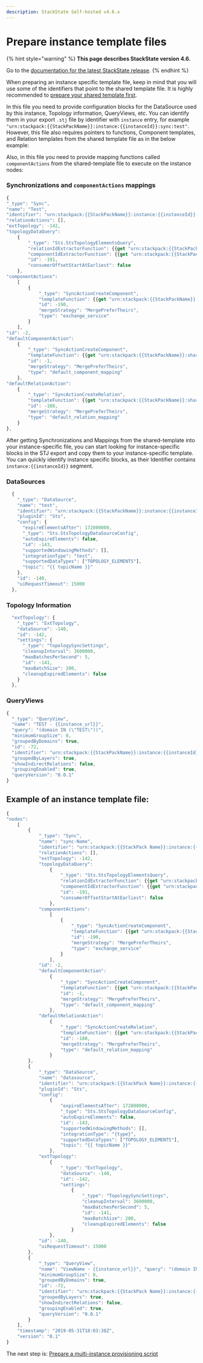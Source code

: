 ```yaml
---
description: StackState Self-hosted v4.6.x
---
```


# Prepare instance template files

{% hint style="warning" %}
**This page describes StackState version 4.6.**

Go to the [documentation for the latest StackState release](https://docs.stackstate.com/develop/developer-guides/stackpack/prepare_instance_template_file).
{% endhint %}

When preparing an instance specific template file, keep in mind that you will use some of the identifiers that point to the shared template file. It is highly recommended to [prepare your shared template first](prepare_shared_template.md).

In this file you need to provide configuration blocks for the DataSource used by this instance, Topology information, QueryViews, etc. You can identify them in your export `.stj` file by identifier with `instance` entry, for example `"urn:stackpack:{{StackPackName}}:instance:{{instanceId}}:sync:test"`. However, this file also requires pointers to functions, Component templates, and Relation templates from the shared template file as in the below example:

Also, in this file you need to provide mapping functions called `componentActions` from the shared-template file to execute on the instance nodes:

### Synchronizations and `componentActions` mappings

```javascript
{
"_type": "Sync",
"name": "Test",
"identifier": "urn:stackpack:{{StackPackName}}:instance:{{instanceId}}:sync:test",
"relationActions": [],
"extTopology": -142, 
"topologyDataQuery": 
    {
        "_type": "Sts.StsTopologyElementsQuery", 
        "relationIdExtractorFunction": {{get "urn:stackpack:{{StackPack name}}:shared:idextractor-function:test-relation-id-extractor"}},
        "componentIdExtractorFunction": {{get "urn:stackpack:{{StackPack name}}:shared:idextractor-function:test-component-id-extractor"}},
        "id": -191,
        "consumerOffsetStartAtEarliest": false
    },
"componentActions":
    [
        {
            "_type": "SyncActionCreateComponent",
            "templateFunction": {{get "urn:stackpack:{{StackPackName}}:shared:component-template-function:exchange-service-template"}},
            "id": -190,
            "mergeStrategy": "MergePreferTheirs",
            "type": "exchange_service"
        }
    ],
"id": -2,
"defaultComponentAction":
    {
        "_type": "SyncActionCreateComponent",
        "templateFunction": {{get "urn:stackpack:{{StackPackName}}:shared:component-template-function:exchange-component-template"}},
        "id": -1,
        "mergeStrategy": "MergePreferTheirs",
        "type": "default_component_mapping"
    },
"defaultRelationAction":
    {
        "_type": "SyncActionCreateRelation",
        "templateFunction": {{get "urn:stackpack:{{StackPackName}}:shared:relation-template-function:test-relation-template"}},
        "id": -188,
        "mergeStrategy": "MergePreferTheirs",
        "type": "default_relation_mapping"
    }
},
```

After getting Synchronizations and Mappings from the shared-template into your instance-specific file, you can start looking for instance-specific blocks in the STJ export and copy them to your instance-specific template. You can quickly identify instance specific blocks, as their Identifier contains `instance:{{instanceId}}` segment.

### DataSources

```javascript
  {
    "_type": "DataSource",
    "name": "test",
    "identifier": "urn:stackpack:{{StackPackName}}:instance:{{instanceId}}:data-source:test",
    "pluginId": "Sts",
    "config": {
      "expireElementsAfter": 172800000,
      "_type": "Sts.StsTopologyDataSourceConfig",
      "autoExpireElements": false,
      "id": -143,
      "supportedWindowingMethods": [],
      "integrationType": "test",
      "supportedDataTypes": ["TOPOLOGY_ELEMENTS"],
      "topic": "{{ topicName }}"
    },
    "id": -140,
    "uiRequestTimeout": 15000
  },
```

### Topology Information

```javascript
  "extTopology": {
    "_type": "ExtTopology",
    "dataSource": -140,
    "id": -142,
    "settings": {
      "_type": "TopologySyncSettings",
      "cleanupInterval": 3600000,
      "maxBatchesPerSecond": 5,
      "id": -141,
      "maxBatchSize": 200,
      "cleanupExpiredElements": false
    }
  },
```

### QueryViews

```javascript
{
  "_type": "QueryView",
  "name": "TEST - {{instance_url}}",
  "query": "(domain IN (\"TEST\"))",
  "minimumGroupSize": 8,
  "groupedByDomains": true,
  "id": -72,
  "identifier": "urn:stackpack:{{StackPackName}}:instance:{{instanceId}}:query-view:test",
  "groupedByLayers": true,
  "showIndirectRelations": false,
  "groupingEnabled": true,
  "queryVersion": "0.0.1"
}
```

## Example of an instance template file:

```javascript
{
"nodes":
    [
        {
            "_type": "Sync",
            "name": "sync-Name",
            "identifier": "urn:stackpack:{{StackPack Name}}:instance:{{instanceId}}:sync:{{sync-name}}",
            "relationActions": [],
            "extTopology": -142,
            "topologyDataQuery":
                {
                    "_type": "Sts.StsTopologyElementsQuery",
                    "relationIdExtractorFunction": {{get "urn:stackpack:{{StackPack Name}}:shared:idextractor-function:relation-id-extractor"}},
                    "componentIdExtractorFunction": {{get "urn:stackpack:{{StackPack Name}}:shared:idextractor-function:component-id-extractor"}},
                    "id": -191,
                    "consumerOffsetStartAtEarliest": false
                },
            "componentActions":
                [
                    {
                        "_type": "SyncActionCreateComponent",
                        "templateFunction": {{get "urn:stackpack:{{StackPack Name}}:shared:component-template-function:exchange-service-template"}},
                        "id": -190,
                        "mergeStrategy": "MergePreferTheirs",
                        "type": "exchange_service"
                    }
                ],
            "id": -2,
            "defaultComponentAction":
                {
                    "_type": "SyncActionCreateComponent",
                    "templateFunction": {{get "urn:stackpack:{{StackPack Name}}:shared:component-template-function:exchange-component-template"}},
                    "id": -1,
                    "mergeStrategy": "MergePreferTheirs",
                    "type": "default_component_mapping"
                },
            "defaultRelationAction":
                {
                    "_type": "SyncActionCreateRelation",
                    "templateFunction": {{get "urn:stackpack:{{StackPack Name}}:shared:relation-template-function:relation-template"}},
                    "id": -188,
                    "mergeStrategy": "MergePreferTheirs",
                    "type": "default_relation_mapping"
                }
        },
        {
            "_type": "DataSource",
            "name": "datasource",
            "identifier": "urn:stackpack:{{StackPack Name}}:instance:{{instanceId}}:data-source:{{datasource}}",
            "pluginId": "Sts",
            "config":
                {
                    "expireElementsAfter": 172800000,
                    "_type": "Sts.StsTopologyDataSourceConfig",
                    "autoExpireElements": false,
                    "id": -143,
                    "supportedWindowingMethods": [],
                    "integrationType": "{type}",
                    "supportedDataTypes": ["TOPOLOGY_ELEMENTS"],
                    "topic": "{{ topicName }}"
                },
            "extTopology":
                {
                    "_type": "ExtTopology",
                    "dataSource": -140,
                    "id": -142,
                    "settings":
                        {
                            "_type": "TopologySyncSettings",
                            "cleanupInterval": 3600000,
                            "maxBatchesPerSecond": 5,
                            "id": -141,
                            "maxBatchSize": 200,
                            "cleanupExpiredElements": false
                        }
                },
            "id": -140,
            "uiRequestTimeout": 15000
        },
        {
            "_type": "QueryView",
            "name": "ViewName - {{instance_url}}", "query": "(domain IN (\"TEST\"))",
            "minimumGroupSize": 8,
            "groupedByDomains": true,
            "id": -72,
            "identifier": "urn:stackpack:{{StackPack Name}}:instance:{{instanceId}}:query-view:test",
            "groupedByLayers": true,
            "showIndirectRelations": false,
            "groupingEnabled": true,
            "queryVersion": "0.0.1"
        }
    ],
    "timestamp": "2019-05-31T18:03:38Z",
    "version": "0.1"
}
```

The next step is: [Prepare a multi-instance provisioning script](prepare_multi-instance_provisioning_script.md)

